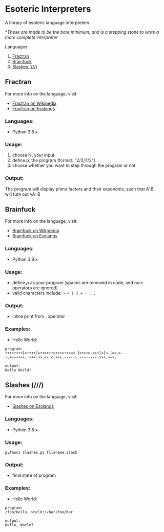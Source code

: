 # Esoteric Interpreters

A library of esoteric language interpreters

**These are made to be the bare minimum, and is a stepping stone to write a more complete interpreter*

Languages:
1. [Fractran](#fractran)
2. [Brainfuck](#brainfuck)
3. [Slashes (///) ](#slashes)




<a name="fractran"></a>
## Fractran

For more info on the language, visit: 
* [Fractran on Wikipedia](https://en.wikipedia.org/wiki/FRACTRAN)
* [Fractran on Esolangs](https://esolangs.org/wiki/Fractran)

### Languages:

* Python 3.8.x

### Usage:

1. choose N, your input
2. define p, the program (format: "2/3,11/3")
3. choose whether you want to step through the program or not

### Output:

The program will display prime factors and their exponents, such that A^B will turn out vA: B


<a name="brainfuck"></a>
## Brainfuck

For more info on the language, visit: 
* [Brainfuck on Wikipedia](https://en.wikipedia.org/wiki/Brainfuck)
* [Brainfuck on Esolangs](https://esolangs.org/wiki/Brainfuck)

### Languages:

* Python 3.8.x

### Usage:

* define *p* as your program (spaces are removed in code, and non-operators are ignored)
* valid characters include: `> < [ ] + - . ,`

### Output:

* inline print from *.* operator

### Examples:

* Hello World:
```
program:
++++++++[>++++[>++>+++>+++>+<<<<-]>+>+>->>+[<]<-]>>.>---.+++++++..+++.>>.<-.<.+++.------.--------.>>+.>++.

output:
Hello World!
```


<a name="slashes"></a>
## Slashes (///)

For more info on the language, visit: 
* [Slashes on Esolangs](https://esolangs.org/wiki////)

### Languages:

* Python 3.8.x

### Usage:

```
python3 slashes.py filename.slash
```
### Output:

* final state of program

### Examples:

* Hello World:
```
program:
/foo/Hello, world!//bar/foo/bar

output:
Hello, World!
```






